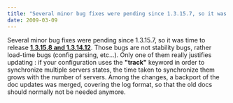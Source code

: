 ```yaml
---
title: "Several minor bug fixes were pending since 1.3.15.7, so it was time to release 1.3.15.8 and 1.3.14.12."
date: 2009-03-09
---
```


Several minor bug fixes were pending since 1.3.15.7, so it was time to release **[1.3.15.8 and 1.3.14.12](download/1.3/src/)**. Those bugs are not stability bugs, rather load-time bugs (config parsing, etc...). Only one of them really justifies updating : if your configuration uses the **"track"** keyword in order to synchronize multiple servers states, the time taken to synchronize them grows with the number of servers. Among the changes, a backport of the doc updates was merged, covering the log format, so that the old docs should normally not be needed anymore.

